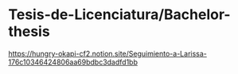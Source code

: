 # Tesis-de-Licenciatura/Bachelor-thesis

https://hungry-okapi-cf2.notion.site/Seguimiento-a-Larissa-176c10346424806aa69bdbc3dadfd1bb
